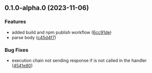 

## 0.1.0-alpha.0 (2023-11-06)


### Features

* added build and npm publish workflow ([6cc91de](https://github.com/ShuLaPy/ovenjoy/commit/6cc91de7fdd0a991ce9ced14f8f7a3332e458830))
* parse body ([c45d4f7](https://github.com/ShuLaPy/ovenjoy/commit/c45d4f789c6f7030f1c530789ac809219bfb0a15))


### Bug Fixes

* execution chain not sending response if  is not called in  the handler ([4541e80](https://github.com/ShuLaPy/ovenjoy/commit/4541e807dde3f7c2c90fb0856f16bc1bb6c8b63b))